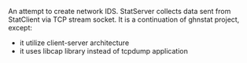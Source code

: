 An attempt to create network IDS.
StatServer collects data sent from StatClient via TCP stream socket.
It is a continuation of ghnstat project, except:
- it utilize client-server architecture
- it uses libcap library instead of tcpdump application
